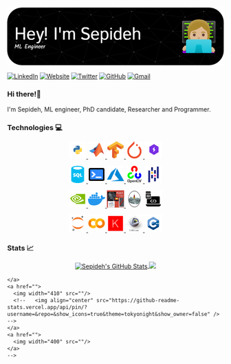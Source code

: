 
![Header](./github-header-image.png)


[![LinkedIn](https://img.shields.io/badge/LinkedIn-0077B5?style=for-the-badge&logo=linkedin&logoColor=white)](https://www.linkedin.com/in/sepidehkhakzadgharamaleki/)
[![Website](https://img.shields.io/badge/website-CCCCCC?style=for-the-badge&logo=About.me&logoColor=black)](https://users.encs.concordia.ca/~s_khakza/)
[![Twitter](https://img.shields.io/badge/Twitter-1DA1F2?style=for-the-badge&logo=twitter&logoColor=white)](https://twitter.com/sepideh_khakzad)
[![GitHub](https://img.shields.io/badge/GitHub-100000?style=for-the-badge&logo=github&logoColor=white)]([https://github.com/leviarista](https://twitter.com/sepideh_khakzad))
[![Gmail](https://img.shields.io/badge/Gmail-gray?style=for-the-badge&logo=gmail&logoColor=%23FFFFFF&labelColor=red)](mailto:SepidehKhakzad@gmail.com)


### Hi there!👋
I'm Sepideh, ML engineer, PhD candidate, Researcher and Programmer.

### Technologies 💻
<p align="center">
    <a href="https://www.python.org/"> <img
            src="python.svg"
            alt="Python" width="40" height="40" />
    <a href="https://www.mathworks.com/products/matlab.html" target="_blank"> <img
            src="Matlab.svg"
            alt="Matlab" width="40" height="40" /> </a>
    <a href="https://www.tensorflow.org/" target="_blank"> <img
            src="tf.svg"
            alt="tf" width="40" height="40" /> </a>
    <a href="https://pytorch.org/" target="_blank"> <img
            src="pytorch.svg" alt="pytorch"
            width="40" height="40" /> </a>
    <a href="https://lightning.ai/docs/pytorch/stable/" target="_blank"> <img
            src="light.png"
            alt="light" width="40" height="40" /> </a>
</p>
<p align="center">
    <a href="https://www.w3schools.com/sql/" target="_blank"> <img
            src="sql.svg"
            alt="sql" width="40" height="40" /> </a>
    <a href="https://www.shellscript.sh/" target="_blank"> <img
            src="shell.svg" alt="shell"
            width="40" height="40" /> </a>
    <a href="https://azure.microsoft.com/en-us" target="_blank"> <img
            src="azure.svg" alt="azure" width="40"
            height="40" /> </a>
    <a href="https://opencv.org/" target="_blank"> <img
            src="opencv.svg"
            alt="opencv" width="40" height="40" /> </a>
    <a href="https://pandas.pydata.org/" target="_blank"> <img
            src="pandas.svg"
            alt="pandas" width="40" height="40" /> </a>
</p>
<p align="center">
    <a href="https://developer.nvidia.com/cuda-toolkit" target="_blank"> <img
            src="cuda.svg" alt="cuda"
            width="40" height="40" /> </a>
    <a href="https://www.docker.com/" target="_blank"> <img
            src="docker.svg"
            alt="docker" width="40" height="40" /> </a>
    <a href="https://field-ii.dk/" target="_blank"> <img
            src="field-ii.jpeg" alt="field-ii"
            width="40" height="40" /> </a>
    <a href="https://www.k-wave.org/" target="_blank"> <img
            src="k-wave.jpeg" alt="k-wave" width="40"
            height="40" /></a>
    <a href="https://www.techtarget.com/searchapparchitecture/definition/object-oriented-programming-OOP#:~:text=Object%2Doriented%20programming%20(OOP)%20is%20a%20computer%20programming%20model,has%20unique%20attributes%20and%20behavior." target="_blank"> <img
            src="oop.png"
            alt="oop" width="40" height="40" /> </a>
</p>
<p align="center">
    <a href="https://jupyter.org/" target="_blank"> <img
            src="jupyter.svg"
            alt="jupyter" width="40" height="40" /> </a>
    <a href="https://colab.research.google.com/" target="_blank"> <img
            src="colab.svg"
            alt="colab" width="40" height="40" /> </a>
    <a href="https://keras.io/" target="_blank"> <img
            src="keras.svg" alt="keras" width="40" height="40" /> </a>
    <a href="https://www.slicer.org/" target="_blank"> <img
            src="slicer.jpeg" alt="mssql" width="40"
            height="40" /> </a>
    <a href="https://cplusplus.com/" target="_blank"> <img
            src="cplusplus.svg"
            alt="c++" width="40" height="40" /> </a>
</p>

### Stats 📈

<p align="center">
    <a href="https://github.com/sepidehkhakzad">
      <img align="center" src="https://github-readme-stats.vercel.app/api?username=sepidehkhakzad&theme=vision-friendly-dark" alt="Sepideh's GitHub Stats" />
    </a>
    <a href="https://github.com/sepidehkhakzad">
      <img align="top" src="https://github-readme-stats.vercel.app/api/top-langs/?username=sepidehkhakzad&layout=donut-vertical&show_icons=true&theme=vision-friendly-dark" />
    </a>
</p>


<!-- [![Readme Card](https://github-readme-stats.vercel.app/api/pin/?username=leviarista&repo=eco-stats-peru&show_icons=true&title_color=70a5fd&icon_color=bf91f3&text_color=38bdae&bg_color=0D1117)](https://github.com/leviarista/eco-stats-peru) -->

<!---### Pinned repos 📌
<p align="center">
    <a href="">
      <img width="410" src=""/>
    </a>
    <a href="">
      <img width="400" src=""/>
      <!--   <img align="center" src="https://github-readme-stats.vercel.app/api/pin/?username=&repo=&show_icons=true&theme=tokyonight&show_owner=false" /> -->
    </a>
    <a href="">
      <img width="410" src=""/>
      <!--   <img align="center" src="https://github-readme-stats.vercel.app/api/pin/?username=&repo=&show_icons=true&theme=tokyonight&show_owner=false" /> -->
    </a>
    <a href="">
      <img width="400" src=""/>
    </a>
    -->
<!--
**sepidehkhakzad/sepidehkhakzad** is a ✨ _special_ ✨ repository because its `README.md` (this file) appears on your GitHub profile.

Here are some ideas to get you started:

- 🔭 I’m currently working on ...
- 🌱 I’m currently learning ...
- 👯 I’m looking to collaborate on ...
- 🤔 I’m looking for help with ...
- 💬 Ask me about ...
- 📫 How to reach me: ...
- 😄 Pronouns: ...
- ⚡ Fun fact: ...
-->
